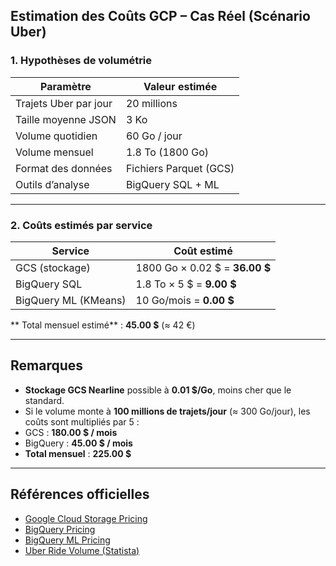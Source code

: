 ##  Estimation des Coûts GCP – Cas Réel (Scénario Uber)

### 1. Hypothèses de volumétrie

| **Paramètre**                 | **Valeur estimée**             |
|------------------------------|--------------------------------|
| Trajets Uber par jour        | 20 millions                    |
| Taille moyenne JSON          | 3 Ko                           |
| Volume quotidien             | 60 Go / jour                   |
| Volume mensuel               | 1.8 To (1800 Go)               |
| Format des données           | Fichiers Parquet (GCS)         |
| Outils d’analyse             | BigQuery SQL + ML              |

---

### 2. Coûts estimés par service

| **Service**          | **Coût estimé**                       |
|----------------------|---------------------------------------|
| GCS (stockage)       | 1800 Go × 0.02 $ = **36.00 $**        |
| BigQuery SQL         | 1.8 To × 5 $ = **9.00 $**             |
| BigQuery ML (KMeans) | 10 Go/mois = **0.00 $**               |

** Total mensuel estimé** : **45.00 $** (≈ 42 €)

---

##  Remarques

-  **Stockage GCS Nearline** possible à **0.01 $/Go**, moins cher que le standard.
-  Si le volume monte à **100 millions de trajets/jour** (≈ 300 Go/jour), les coûts sont multipliés par 5 :
  - GCS : **180.00 $ / mois**
  - BigQuery : **45.00 $ / mois**
  - **Total mensuel** : **225.00 $**

---

##  Références officielles

- [Google Cloud Storage Pricing](https://cloud.google.com/storage/pricing)
- [BigQuery Pricing](https://cloud.google.com/bigquery/pricing)
- [BigQuery ML Pricing](https://cloud.google.com/bigquery-ml/pricing)
- [Uber Ride Volume (Statista)](https://www.statista.com/statistics/833743/us-uber-trips/)
